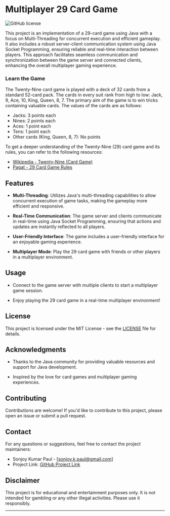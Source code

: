 # Multiplayer 29 Card Game

![GitHub license](https://img.shields.io/badge/license-MIT-blue.svg)

This project is an implementation of a 29-card game using Java with a focus on Multi-Threading for concurrent execution and efficient gameplay. It also includes a robust server-client communication system using Java Socket Programming, ensuring reliable and real-time interaction between players. This approach facilitates seamless communication and synchronization between the game server and connected clients, enhancing the overall multiplayer gaming experience.

### Learn the Game
The Twenty-Nine card game is played with a deck of 32 cards from a standard 52-card pack. The cards in every suit rank from high to low: Jack, 9, Ace, 10, King, Queen, 8, 7. The primary aim of the game is to win tricks containing valuable cards. The values of the cards are as follows:

- Jacks: 3 points each
- Nines: 2 points each
- Aces: 1 point each
- Tens: 1 point each
- Other cards (King, Queen, 8, 7): No points

To get a deeper understanding of the Twenty-Nine (29) card game and its rules, you can refer to the following resources:

- [Wikipedia - Twenty-Nine (Card Game)](http://en.wikipedia.org/wiki/Twenty-eight_%28card_game%29)
- [Pagat - 29 Card Game Rules](http://www.pagat.com/jass/29.html)

## Features

- **Multi-Threading**: Utilizes Java's multi-threading capabilities to allow concurrent execution of game tasks, making the gameplay more efficient and responsive.

- **Real-Time Communication**: The game server and clients communicate in real-time using Java Socket Programming, ensuring that actions and updates are instantly reflected to all players.

- **User-Friendly Interface**: The game includes a user-friendly interface for an enjoyable gaming experience.

- **Multiplayer Mode**: Play the 29 card game with friends or other players in a multiplayer environment.

## Usage

- Connect to the game server with multiple clients to start a multiplayer game session.

- Enjoy playing the 29 card game in a real-time multiplayer environment!

## License

This project is licensed under the MIT License - see the [LICENSE](LICENSE) file for details.

## Acknowledgments

- Thanks to the Java community for providing valuable resources and support for Java development.

- Inspired by the love for card games and multiplayer gaming experiences.

## Contributing

Contributions are welcome! If you'd like to contribute to this project, please open an issue or submit a pull request.

## Contact

For any questions or suggestions, feel free to contact the project maintainers:

- Sonjoy Kumar Paul - [sonjoy.k.paul@gmail.com]
- Project Link: [GitHub Project Link](https://github.com/sonjoykp/29-card-game)

## Disclaimer

This project is for educational and entertainment purposes only. It is not intended for gambling or any other illegal activities. Please use it responsibly.

---
